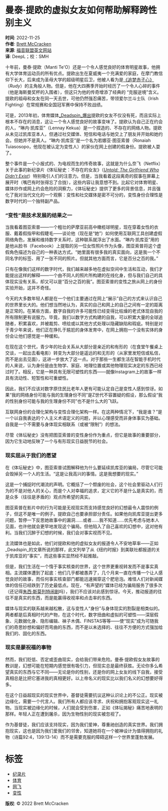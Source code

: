 # 曼泰·提欧的虚拟女友如何帮助解释跨性别主义

**时间**: 2022-11-25  
**作者**: [Brett McCracken](https://www.thegospelcoalition.org/profile/brett-mccracken)  
**来源**: [福音联盟英文网站](https://www.thegospelcoalition.org/article/manti-teo-girlfriend-transgenderism)  
**译**: DeepL；校：SMH  

十年前，曼泰·提欧（Manti Te'O）还是一个令人感觉良好的体育明星故事，他拥有大学体育运动员的所有优点。提欧出生在夏威夷一个充满爱的家庭，在摩门教信仰下长大，后来成为圣母大学的超级明星后卫，他被人看为是[《追梦赤子心》](https://movie.douban.com/subject/1294753/)（_Rudy_）的主角般人物。但是，他在大四赛季开始时经历了一个令人心碎的事件（他是海斯曼奖杯的入围者），但这只为他的传奇增添了经典的 “克服逆境”含义。提欧的祖母和女友在同一天去世，可他仍然强忍痛苦，带领爱尔兰斗士队（Irish Fighting）在常规赛和全国冠军赛中保持不败战绩。

可是，2013年初，体育媒体[_Deadspin_爆出](https://deadspin.com/manti-teos-dead-girlfriend-the-most-heartbreaking-an-5976517)提欧的女友不仅没有死，而且实际上根本不存在的消息，这让一个令人感觉良好的故事变味了。提欧认为自己正在约会的人，“琳内·凯库亚”（Lennay Kekua）是一个捏造的、不存在的网络人物。提欧从未见过凯库亚本人，但通过社交媒体、短信和电话与她交上了朋友并开始和她约会。但她并不是真人。“琳内·凯库亚”是一个名为若娜亚·图亚索普（Ronaiah Tuiasosopo，他现在被认定为变性人）的家伙在网上创建的假身份。提欧被人耍了。

整个事件是一个小报式的、为电视而生的传奇故事，这就是为什么奈飞（Netflix）关于此事的新纪录片《体坛秘史：不存在的女友》（[_Untold: The Girlfriend Who Didn't Exist_](https://www.netflix.com/title/81580141)）特别吸引人们的注意力。但是，当我看着这段离奇的叙事在屏幕上展开时（嘴巴有时张得忘了合拢），这些内容让我意想不到。比起它对体育明星、媒体炒作或网上约会危险的洞察力，《体坛秘史》提供了更多的背景信息，并且强化了我对当代文化的一个观察：变性和社交媒体是密不可分的，变性身份合理性是数字时代的一个独特副产品。

### **“变性”是技术发展的结果之一**

当我看着图亚索普——一个粗壮的萨摩亚前高中橄榄球明星，现在穿着女性的衣服、戴着假指甲和假睫毛——谈论他（现在是“她”）如何使用互联网工具创建虚假网络角色，发展和维持数字关系时，这种联系就浮出了水面。“琳内·凯库亚”用的是他从脸书（Facebook）上提取的另一位女性照片作为头像，图亚索普将这个虚假角色描述为自己的一种表达方式。“她里面有很多我的真实面向，这是我一个不同名字的标签、用了一张不同的照片。但就其他方面而言，它是百分之百的我。”

只有在像我们这样的数字时代，我们越来越多地在虚拟空间中生活和互动，我们才能提出这样的解释——一个由不同人的照片所构建的在线化身，但与我们自己的具体现实没有关系，却又可以是“百分之百的我”。图亚索普的变性之旅从网上的身份实验开始，这并不奇怪。

今天的大多数年轻人都是在一个他们主要通过在网上“展示”自己的方式来认识自己的世界里长大的。他们想当然地认为，真实的自己和网上的自己之间有一定的距离是正常的。在某些方面，数字自我的许多可能性已经变得比枯燥的老式体现自我的所有限制更有说服力。毕竟，我们以数字方式构建的自我，可以积累大量的全球追随者，积累喜欢，并被裁剪、喷绘或以其他方式处理以隐藏缺陷和瑕疵。特别是对于青少年来说，他们正在挣扎于尴尬的身体发育中，在网上拥抱一个没有实体的身份会让他们感觉是一种缓和。

在现在这个世代，青少年的社会关系从大部分是亲近的和有形的（在食堂午餐桌上交谈，一起出去看电影）转变为大部分是遥远的和无形的（从家里发短信或私信，而不是出去见面），这进一步放大了这一点。对于那些一生都生活在智能手机时代的人来说，认为身份是由生物学、家庭、地理位置或其他物理现实决定的东西已经过时了。相反，它是一种具有无限可塑性的东西——就像Instagram上的故事一样具有流动性、短暂性和可重塑性。

因此，我们不应该对数字原住民比老年人更有可能认定自己是变性人感到惊讶。如果“我的网络身份可能与我的生理身份不同”是Z世代不容置疑的假设，那么假设“我的性别身份可能与我的生理身份不同”也不是什么大的飞跃。

互联网身份的合理化架构与变性合理化架构一样。在这两种情况下，“我是谁？”是一个以自我表达的个人主义术语定义的问题，并以心理感受而非身体事实为基础。自我是一个不需要与身体现实相联系（或被“限制”）的想法。

尽管《体坛秘史》没有把图亚索普的变性身份作为重点，但它是故事的重要部分，因为它生动地反映了一个与有形现实日益脱节的社会。

### **现实屈从于我们的愿望**

在《体坛秘史》中，图亚索普试图解释他为什么要延续凯库亚的骗局，尽管它可能会毁掉另一个人的生活。“这是让我高兴的事情。这是我想要的现实。”

这是一个捕捉时代潮流的声明。它概括了一个颓废的社会，这个社会里驱动人们行为的不是对他人的关心，而是个人对幸福的追求，定义它的不是什么是真实的，而是众多（往往是矛盾的）观点所希望的真实。

图亚索普在影片中的行为可能是无视现实而支持感觉良好的幻想最令人震惊的例子，但这不是唯一的例子。提欧自己也要承担部分责任。如果他向凯库亚提出更多问题，暂停一下反思她故事中的漏洞……或者……我不知道……优先考虑与她本人见面，也许他就会更早地发现这个骗局。但他陷入了自己喜欢的幻想中，这对他有利。当我们沉醉于幻想的时候，我们会对事实视而不见。

主流媒体也是如此，他们对提欧和他的虚拟女友的报道令人不安地草率——正如_Deadspin_的文章所说的那样，此文列举了从《纽约时报》到美联社都报道的关于凯库亚的“事实”，而这些事实显然经不起推敲。

但是，我们生活在一个惰于事实核查的世界，这个世界更重视转发而不是事实真相。主流媒体遭到了起底：他们几乎都被愚弄了，几个月来一直在传播一个让人感觉良好的故事，而任何事实核查部门都能迅速揭穿这个肥皂泡。难怪人们对新闻媒体的信任已经跌到了历史最低点。现在，“有声望的”媒体已经为骗局服务了很多次（还记得[朱西·斯莫列特闹剧](https://zhuanlan.zhihu.com/p/480864577)吗），我们不应该对此感到惊讶。今天，推动报道的往往不是真实的东西，而是能赢得收视率和点击率的东西。

媒体与现实的联系越来越松散，这与变性人“身份”与身体现实的割裂是相类似的。两者都是后真相时代的产物，在这个时代，数字扭曲和虚拟的可塑性——深层假象、元数据化身、隐形编辑、袜子木偶、FINSTAS等等——使“现实”成为可随我们的奇思妙想和偏好而弯曲的东西，而不是以未选择的、往往不方便的方式强加给我们的、固化的东西。

### **现实是蒙祝福的事物**

然而，我们贬低、否定或歪曲现实，会给我们带来危险。曼泰·提欧假女友故事的教训是，幻想可能在短期内感觉很有吸引力，但现实总是最终获胜。无论你多么希望真实的东西与它不同——无论是你的性别，还是你的网上女友的线下自我，接受真相总是比把它塞进我的真相更好。以上帝名义的现实比以我们名义的幻想要好得多。

在这个日益超现实的现实世界中，基督徒需要抗议这种认识论上的不公正。现实被边缘化，需要一个代言人。我们所有人都应该寻求、庆祝和拥抱客观现实这一礼物。当现实被边缘化的时候，人们就会受到伤害，正如《体坛揭秘》痛苦地表明的那样。年轻人正在遭到屠杀，因为生物性别的现实被忽视了。

作为基督徒，我们应该支持现实，因为我们爱神，尊重祂创造的真实世界。我们拥抱现实，这也是因为我们爱我们的邻舍，知道她将在一个被神设计为值得拥抱的礼物（诗篇92:4，139:13-14）而不是需要克服的障碍这样一个世界里蓬勃发展。

# 标签
- [纪录片](/topics/%e7%ba%aa%e5%bd%95%e7%89%87)
- [体育](/topics/%e4%bd%93%e8%82%b2)
- [网飞](/topics/%e7%bd%91%e9%a3%9e)
- [变性](/topics/%e5%8f%98%e6%80%a7)

**版权**: © 2022 Brett McCracken
